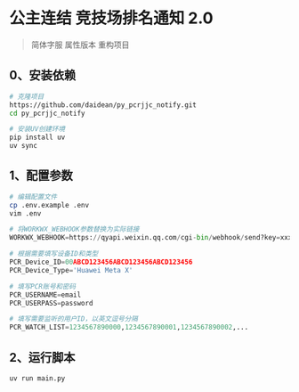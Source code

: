 # 公主连结 竞技场排名通知 2.0

> 简体字服 属性版本 重构项目

## 0、安装依赖
```bash
# 克隆项目
https://github.com/daidean/py_pcrjjc_notify.git
cd py_pcrjjc_notify

# 安装UV创建环境
pip install uv
uv sync
```

## 1、配置参数
```bash
# 编辑配置文件
cp .env.example .env
vim .env
```

```python
# 将WORKWX_WEBHOOK参数替换为实际链接
WORKWX_WEBHOOK=https://qyapi.weixin.qq.com/cgi-bin/webhook/send?key=xxxxxxxx-xxxx-xxxx-xxxx-xxxxxxxxxxxx

# 根据需要填写设备ID和类型
PCR_Device_ID=00ABCD123456ABCD123456ABCD123456
PCR_Device_Type='Huawei Meta X'

# 填写PCR账号和密码
PCR_USERNAME=email
PCR_USERPASS=password

# 填写需要监听的用户ID，以英文逗号分隔
PCR_WATCH_LIST=1234567890000,1234567890001,1234567890002,...
```

## 2、运行脚本

```bash
uv run main.py
```